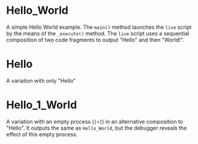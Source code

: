 # Hello_World

A simple Hello World example. The `main()` method launches the `live` script by the means of the `_execute()` method.
The `live` script uses a sequential composition of two code fragments to output "Hello" and then "World!".

# Hello

A variation with only "Hello"

# Hello_1_World

A variation with an empty process (`[+]`) in an alternative composition to "Hello".
It outputs the same as `Hello_World`, but the debugger reveals the effect of this empty process.

